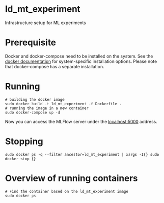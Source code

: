 # ld_mt_experiment
Infrastructure setup for ML experiments


# Prerequisite
Docker and docker-compose need to be installed on the system. See the [docker documentation](https://docs.docker.com/engine/install/) for system-specific installation options. Please note that docker-compose has a separate installation.

# Running
```
# building the docker image
sudo docker build -t ld_mt_experiment -f Dockerfile .
# running the image in a new container
sudo docker-compose up -d
```
Now you can access the MLFlow server under the [localhost:5000](localhost:5000) address.

# Stopping
```
sudo docker ps -q --filter ancestor=ld_mt_experiment | xargs -I{} sudo docker stop {}
```

# Overview of running containers
```
# Find the container based on the ld_mt_experiment image
sudo docker ps
```
